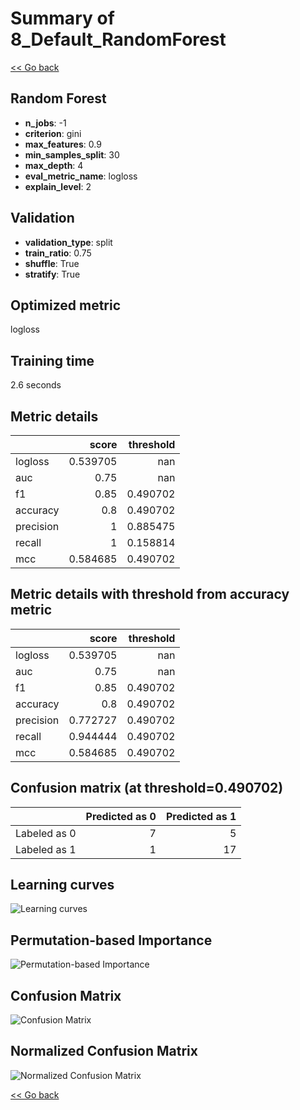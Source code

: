 # Summary of 8_Default_RandomForest

[<< Go back](../README.md)


## Random Forest
- **n_jobs**: -1
- **criterion**: gini
- **max_features**: 0.9
- **min_samples_split**: 30
- **max_depth**: 4
- **eval_metric_name**: logloss
- **explain_level**: 2

## Validation
 - **validation_type**: split
 - **train_ratio**: 0.75
 - **shuffle**: True
 - **stratify**: True

## Optimized metric
logloss

## Training time

2.6 seconds

## Metric details
|           |    score |   threshold |
|:----------|---------:|------------:|
| logloss   | 0.539705 |  nan        |
| auc       | 0.75     |  nan        |
| f1        | 0.85     |    0.490702 |
| accuracy  | 0.8      |    0.490702 |
| precision | 1        |    0.885475 |
| recall    | 1        |    0.158814 |
| mcc       | 0.584685 |    0.490702 |


## Metric details with threshold from accuracy metric
|           |    score |   threshold |
|:----------|---------:|------------:|
| logloss   | 0.539705 |  nan        |
| auc       | 0.75     |  nan        |
| f1        | 0.85     |    0.490702 |
| accuracy  | 0.8      |    0.490702 |
| precision | 0.772727 |    0.490702 |
| recall    | 0.944444 |    0.490702 |
| mcc       | 0.584685 |    0.490702 |


## Confusion matrix (at threshold=0.490702)
|              |   Predicted as 0 |   Predicted as 1 |
|:-------------|-----------------:|-----------------:|
| Labeled as 0 |                7 |                5 |
| Labeled as 1 |                1 |               17 |

## Learning curves
![Learning curves](learning_curves.png)

## Permutation-based Importance
![Permutation-based Importance](permutation_importance.png)
## Confusion Matrix

![Confusion Matrix](confusion_matrix.png)


## Normalized Confusion Matrix

![Normalized Confusion Matrix](confusion_matrix_normalized.png)



[<< Go back](../README.md)

